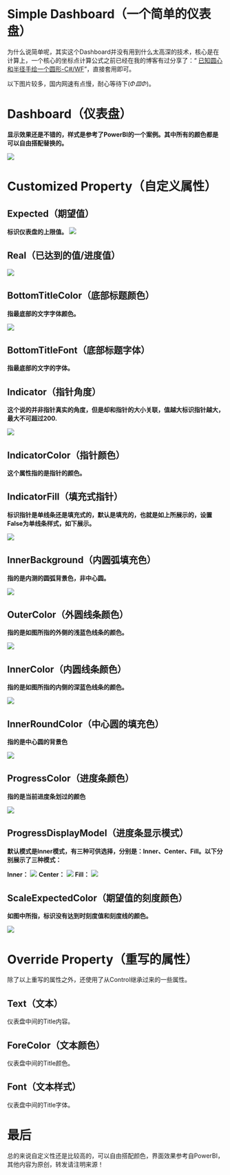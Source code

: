 # Simple Dashboard（一个简单的仪表盘）

为什么说简单呢，其实这个Dashboard并没有用到什么太高深的技术，核心是在计算上，一个核心的坐标点计算公式之前已经在我的博客有过分享了：“ [已知圆心和半径手绘一个圆形-C#/WF](https://blog.lost520.cn/2019/05/25/Dotnet/%E5%B7%B2%E7%9F%A5%E5%9C%86%E5%BF%83%E5%92%8C%E5%8D%8A%E5%BE%84%E6%89%8B%E7%BB%98%E4%B8%80%E4%B8%AA%E5%9C%86%E5%BD%A2-C-WF/#more)”，直接套用即可。

以下图片较多，国内网速有点慢，耐心等待下(*Φ皿Φ*)。

# Dashboard（仪表盘）

**显示效果还是不错的，样式是参考了PowerBI的一个案例。其中所有的颜色都是可以自由搭配替换的。**

![](https://imgservice.lost520.cn/InternetImgService/2019-06-27/20190627141751452.gif)

# Customized Property（自定义属性）

## Expected（期望值）

**标识仪表盘的上限值。**
![](https://imgservice.lost520.cn/InternetImgService/2019-06-27/20190627142535359.png)


## Real（已达到的值/进度值）

![](https://imgservice.lost520.cn/InternetImgService/2019-06-27/20190627142641827.png)

## BottomTitleColor（底部标题颜色）

**指最底部的文字字体颜色。**

![](https://imgservice.lost520.cn/InternetImgService/2019-06-27/20190627142306298.png)

## BottomTitleFont（底部标题字体）

**指最底部的文字的字体。**

## Indicator（指针角度）

**这个说的并非指针真实的角度，但是却和指针的大小关联，值越大标识指针越大，最大不可超过200.**

![](https://imgservice.lost520.cn/InternetImgService/2019-06-27/20190627142928112.png)

## IndicatorColor（指针颜色）

**这个属性指的是指针的颜色。**
## IndicatorFill（填充式指针）

**标识指针是单线条还是填充式的，默认是填充的，也就是如上所展示的，设置False为单线条样式，如下展示。**

![](https://imgservice.lost520.cn/InternetImgService/2019-06-27/20190627143150774.png)

## InnerBackground（内圆弧填充色）

**指的是内测的圆弧背景色，非中心圆。**

![](https://imgservice.lost520.cn/InternetImgService/2019-06-27/20190627143347992.png)

## OuterColor（外圆线条颜色）

**指的是如图所指的外侧的浅蓝色线条的颜色。**

![](https://imgservice.lost520.cn/InternetImgService/2019-06-27/20190627143923923.png)

## InnerColor（内圆线条颜色）

**指的是如图所指的内侧的深蓝色线条的颜色。**

![](https://imgservice.lost520.cn/InternetImgService/2019-06-27/20190627143533118.png)


## InnerRoundColor（中心圆的填充色）

**指的是中心圆的背景色**

![](https://imgservice.lost520.cn/InternetImgService/2019-06-27/20190627143751613.png)

## ProgressColor（进度条颜色）

**指的是当前进度条划过的颜色**

![](https://imgservice.lost520.cn/InternetImgService/2019-06-27/20190627144100959.png)

## ProgressDisplayModel（进度条显示模式）

**默认模式是Inner模式，有三种可供选择，分别是：Inner、Center、Fill。以下分别展示了三种模式：**

**Inner：**
![](https://imgservice.lost520.cn/InternetImgService/2019-06-27/20190627144318636.png)
**Center：**
![](https://imgservice.lost520.cn/InternetImgService/2019-06-27/20190627144332197.png)
**Fill：**
![](https://imgservice.lost520.cn/InternetImgService/2019-06-27/20190627144343497.png)

## ScaleExpectedColor（期望值的刻度颜色）

**如图中所指，标识没有达到时刻度值和刻度线的颜色。**

![](https://imgservice.lost520.cn/InternetImgService/2019-06-27/20190627144809379.png)


# Override Property（重写的属性）

除了以上重写的属性之外，还使用了从Control继承过来的一些属性。

## Text（文本）

仪表盘中间的Title内容。

## ForeColor（文本颜色）

仪表盘中间的Title颜色。

## Font（文本样式）

仪表盘中间的Title字体。

# 最后
总的来说自定义性还是比较高的，可以自由搭配颜色，界面效果参考自PowerBI，其他内容为原创，转发请注明来源！